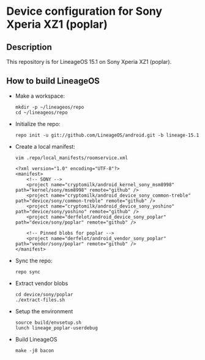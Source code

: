 Device configuration for Sony Xperia XZ1 (poplar)
========================================================

Description
-----------

This repository is for LineageOS 15.1 on Sony Xperia XZ1 (poplar).

How to build LineageOS
----------------------

* Make a workspace:

      mkdir -p ~/lineageos/repo
      cd ~/lineageos/repo

* Initialize the repo:

      repo init -u git://github.com/LineageOS/android.git -b lineage-15.1

* Create a local manifest:

      vim .repo/local_manifests/roomservice.xml

      <?xml version="1.0" encoding="UTF-8"?>
      <manifest>
          <!-- SONY -->
          <project name="cryptomilk/android_kernel_sony_msm8998" path="kernel/sony/msm8998" remote="github" />
          <project name="cryptomilk/android_device_sony_common-treble" path="device/sony/common-treble" remote="github" />
          <project name="cryptomilk/android_device_sony_yoshino" path="device/sony/yoshino" remote="github" />
          <project name="derfelot/android_device_sony_poplar" path="device/sony/poplar" remote="github" />
          
          <!-- Pinned blobs for poplar -->
          <project name="derfelot/android_vendor_sony_poplar" path="vendor/sony/poplar" remote="github" />
      </manifest>

* Sync the repo:

      repo sync

* Extract vendor blobs

      cd device/sony/poplar
      ./extract-files.sh

* Setup the environment

      source build/envsetup.sh
      lunch lineage_poplar-userdebug

* Build LineageOS

      make -j8 bacon
